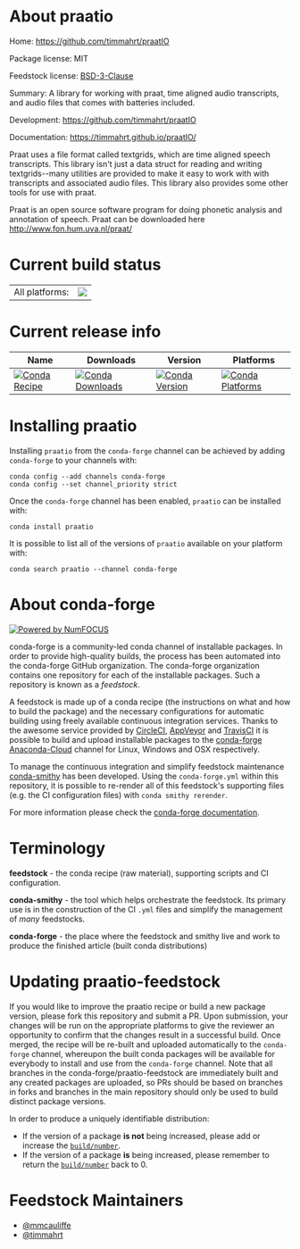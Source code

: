 About praatio
=============

Home: https://github.com/timmahrt/praatIO

Package license: MIT

Feedstock license: [BSD-3-Clause](https://github.com/conda-forge/praatio-feedstock/blob/master/LICENSE.txt)

Summary: A library for working with praat, time aligned audio transcripts, and audio files that comes with batteries included.

Development: https://github.com/timmahrt/praatIO

Documentation: https://timmahrt.github.io/praatIO/

Praat uses a file format called textgrids, which are time aligned speech transcripts. This library isn't just a
data struct for reading and writing textgrids--many utilities are provided to make it easy to work with with
transcripts and associated audio files. This library also provides some other tools for use with praat.

Praat is an open source software program for doing phonetic analysis and annotation of speech. Praat can be
downloaded here <http://www.fon.hum.uva.nl/praat/>


Current build status
====================


<table><tr><td>All platforms:</td>
    <td>
      <a href="https://dev.azure.com/conda-forge/feedstock-builds/_build/latest?definitionId=14483&branchName=master">
        <img src="https://dev.azure.com/conda-forge/feedstock-builds/_apis/build/status/praatio-feedstock?branchName=master">
      </a>
    </td>
  </tr>
</table>

Current release info
====================

| Name | Downloads | Version | Platforms |
| --- | --- | --- | --- |
| [![Conda Recipe](https://img.shields.io/badge/recipe-praatio-green.svg)](https://anaconda.org/conda-forge/praatio) | [![Conda Downloads](https://img.shields.io/conda/dn/conda-forge/praatio.svg)](https://anaconda.org/conda-forge/praatio) | [![Conda Version](https://img.shields.io/conda/vn/conda-forge/praatio.svg)](https://anaconda.org/conda-forge/praatio) | [![Conda Platforms](https://img.shields.io/conda/pn/conda-forge/praatio.svg)](https://anaconda.org/conda-forge/praatio) |

Installing praatio
==================

Installing `praatio` from the `conda-forge` channel can be achieved by adding `conda-forge` to your channels with:

```
conda config --add channels conda-forge
conda config --set channel_priority strict
```

Once the `conda-forge` channel has been enabled, `praatio` can be installed with:

```
conda install praatio
```

It is possible to list all of the versions of `praatio` available on your platform with:

```
conda search praatio --channel conda-forge
```


About conda-forge
=================

[![Powered by
NumFOCUS](https://img.shields.io/badge/powered%20by-NumFOCUS-orange.svg?style=flat&colorA=E1523D&colorB=007D8A)](https://numfocus.org)

conda-forge is a community-led conda channel of installable packages.
In order to provide high-quality builds, the process has been automated into the
conda-forge GitHub organization. The conda-forge organization contains one repository
for each of the installable packages. Such a repository is known as a *feedstock*.

A feedstock is made up of a conda recipe (the instructions on what and how to build
the package) and the necessary configurations for automatic building using freely
available continuous integration services. Thanks to the awesome service provided by
[CircleCI](https://circleci.com/), [AppVeyor](https://www.appveyor.com/)
and [TravisCI](https://travis-ci.com/) it is possible to build and upload installable
packages to the [conda-forge](https://anaconda.org/conda-forge)
[Anaconda-Cloud](https://anaconda.org/) channel for Linux, Windows and OSX respectively.

To manage the continuous integration and simplify feedstock maintenance
[conda-smithy](https://github.com/conda-forge/conda-smithy) has been developed.
Using the ``conda-forge.yml`` within this repository, it is possible to re-render all of
this feedstock's supporting files (e.g. the CI configuration files) with ``conda smithy rerender``.

For more information please check the [conda-forge documentation](https://conda-forge.org/docs/).

Terminology
===========

**feedstock** - the conda recipe (raw material), supporting scripts and CI configuration.

**conda-smithy** - the tool which helps orchestrate the feedstock.
                   Its primary use is in the construction of the CI ``.yml`` files
                   and simplify the management of *many* feedstocks.

**conda-forge** - the place where the feedstock and smithy live and work to
                  produce the finished article (built conda distributions)


Updating praatio-feedstock
==========================

If you would like to improve the praatio recipe or build a new
package version, please fork this repository and submit a PR. Upon submission,
your changes will be run on the appropriate platforms to give the reviewer an
opportunity to confirm that the changes result in a successful build. Once
merged, the recipe will be re-built and uploaded automatically to the
`conda-forge` channel, whereupon the built conda packages will be available for
everybody to install and use from the `conda-forge` channel.
Note that all branches in the conda-forge/praatio-feedstock are
immediately built and any created packages are uploaded, so PRs should be based
on branches in forks and branches in the main repository should only be used to
build distinct package versions.

In order to produce a uniquely identifiable distribution:
 * If the version of a package **is not** being increased, please add or increase
   the [``build/number``](https://docs.conda.io/projects/conda-build/en/latest/resources/define-metadata.html#build-number-and-string).
 * If the version of a package **is** being increased, please remember to return
   the [``build/number``](https://docs.conda.io/projects/conda-build/en/latest/resources/define-metadata.html#build-number-and-string)
   back to 0.

Feedstock Maintainers
=====================

* [@mmcauliffe](https://github.com/mmcauliffe/)
* [@timmahrt](https://github.com/timmahrt/)

